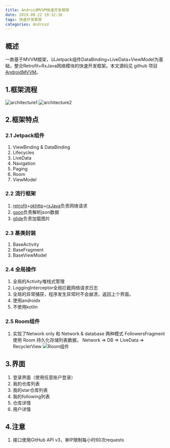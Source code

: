 ```yaml
---
title: AndroidMVVM快速开发框架
date: 2019-08-22 19:32:36
tags: 快速开发框架
categories: Android
---
```


## 概述
一款基于MVVM框架，以Jetpack组件DataBinding+LiveData+ViewModel为基础，整合Retrofit+RxJava网络模块的快速开发框架。本文源码见 github 项目 [AndroidMVVM](https://github.com/yadiq/AndroidMVVM)。

## 1.框架流程
![architecture1](/images/AndroidMVVM1.png)
![architecture2](/images/AndroidMVVM2.png)

## 2.框架特点
### 2.1 Jetpack组件
1. ViewBinding & DataBinding
2. Lifecycles
3. LiveData
4. Navigation
5. Paging
6. Room
7. ViewModel

### 2.2 流行框架
1. [retrofit](https://github.com/square/retrofit)+[okhttp](https://github.com/square/okhttp)+[rxJava](https://github.com/ReactiveX/RxJava)负责网络请求
2. [gson](https://github.com/google/gson)负责解析json数据
3. [glide](https://github.com/bumptech/glide)负责加载图片

### 2.3 基类封装
1. BaseActivity
2. BaseFragment
3. BaseViewModel

### 2.4 全局操作
1. 全局的Activity堆栈式管理
2. LoggingInterceptor全局拦截网络请求日志
3. 全局的异常捕获，程序发生异常时不会崩溃，返回上个界面。
4. 使用androidx
5. 不使用kotlin

### 2.5 Room组件
1. 实现了Network only 和 Network & database 两种模式
FollowersFragment 使用 Room 持久化存储列表数据，
Network => DB => LiveData => RecyclerView
![Room组件](/images/AndroidMVVM3.png)

## 3.界面
1. 登录界面（使用任意账户登录）
2. 我的仓库列表
3. 我的star仓库列表
4. 我的following列表
5. 仓库详情
6. 用户详情

## 4.注意
1. 接口使用GitHub API v3，单IP限制每小时60次requests
